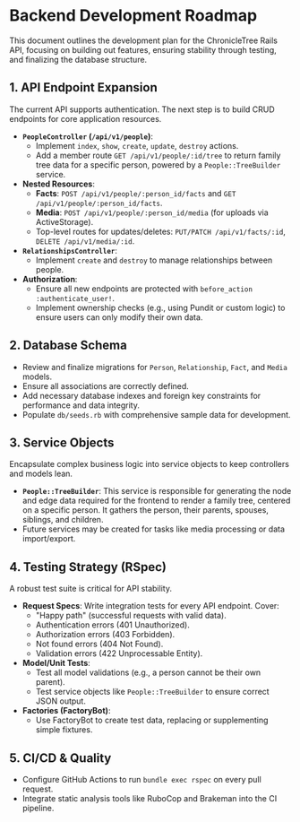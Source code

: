 # Backend Development Roadmap

This document outlines the development plan for the ChronicleTree Rails API, focusing on building out features, ensuring stability through testing, and finalizing the database structure.

## 1. API Endpoint Expansion

The current API supports authentication. The next step is to build CRUD endpoints for core application resources.

-   **`PeopleController` (`/api/v1/people`)**:
    -   Implement `index`, `show`, `create`, `update`, `destroy` actions.
    -   Add a member route `GET /api/v1/people/:id/tree` to return family tree data for a specific person, powered by a `People::TreeBuilder` service.
-   **Nested Resources**:
    -   **Facts**: `POST /api/v1/people/:person_id/facts` and `GET /api/v1/people/:person_id/facts`.
    -   **Media**: `POST /api/v1/people/:person_id/media` (for uploads via ActiveStorage).
    -   Top-level routes for updates/deletes: `PUT/PATCH /api/v1/facts/:id`, `DELETE /api/v1/media/:id`.
-   **`RelationshipsController`**:
    -   Implement `create` and `destroy` to manage relationships between people.
-   **Authorization**:
    -   Ensure all new endpoints are protected with `before_action :authenticate_user!`.
    -   Implement ownership checks (e.g., using Pundit or custom logic) to ensure users can only modify their own data.

## 2. Database Schema

-   Review and finalize migrations for `Person`, `Relationship`, `Fact`, and `Media` models.
-   Ensure all associations are correctly defined.
-   Add necessary database indexes and foreign key constraints for performance and data integrity.
-   Populate `db/seeds.rb` with comprehensive sample data for development.

## 3. Service Objects

Encapsulate complex business logic into service objects to keep controllers and models lean.

-   **`People::TreeBuilder`**: This service is responsible for generating the node and edge data required for the frontend to render a family tree, centered on a specific person. It gathers the person, their parents, spouses, siblings, and children.
-   Future services may be created for tasks like media processing or data import/export.

## 4. Testing Strategy (RSpec)

A robust test suite is critical for API stability.

-   **Request Specs**: Write integration tests for every API endpoint. Cover:
    -   "Happy path" (successful requests with valid data).
    -   Authentication errors (401 Unauthorized).
    -   Authorization errors (403 Forbidden).
    -   Not found errors (404 Not Found).
    -   Validation errors (422 Unprocessable Entity).
-   **Model/Unit Tests**:
    -   Test all model validations (e.g., a person cannot be their own parent).
    -   Test service objects like `People::TreeBuilder` to ensure correct JSON output.
-   **Factories (FactoryBot)**:
    -   Use FactoryBot to create test data, replacing or supplementing simple fixtures.

## 5. CI/CD & Quality

-   Configure GitHub Actions to run `bundle exec rspec` on every pull request.
-   Integrate static analysis tools like RuboCop and Brakeman into the CI pipeline.
